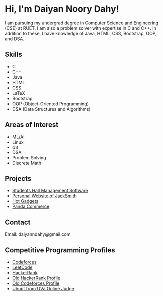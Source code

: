 <!DOCTYPE html>
<html lang="en">
<head>
    <meta charset="UTF-8">
    <meta name="viewport" content="width=device-width, initial-scale=1.0">
    
</head>
<body>

<h1>Hi, I'm Daiyan Noory Dahy!</h1>
<p>
    I am pursuing my undergrad degree in Computer Science and Engineering (CSE) at RUET.
    I am also a problem solver with expertise in C and C++. 
    In addition to these, I have knowledge of Java, HTML, CSS, Bootstrap, OOP, and DSA.
</p>

<h2>Skills</h2>
<ul>
    <li>C</li>
    <li>C++</li>
    <li>Java</li>
    <li>HTML</li>
    <li>CSS</li>
    <li>LaTeX</li>
    <li>Bootstrap</li>
    <li>OOP (Object-Oriented Programming)</li>
    <li>DSA (Data Structures and Algorithms)</li>
</ul>

<h2>Areas of Interest</h2>
<ul>
    <li>ML/AI</li>
    <li>Linux</li>
    <li>Git</li>
    <li>DSA</li>
    <li>Problem Solving</li>
    <li>Discrete Math</li>
</ul>

<h2>Projects</h2>
<ul>
    <li><a href="https://github.com/DaiyanNDahy/CSE2100" target="_blank">Students Hall Management Software</a></li> 
    <li><a href="https://github.com/DaiyanNDahy/personal-website" target="_blank">Personal Website of JackSmith</a></li>
    <li><a href="https://daiyanndahy.github.io/hot-gadgets/" target="_blank">Hot Gadgets</a></li>
    <li><a href="https://github.com/DaiyanNDahy/panda-commerce" target="_blank">Panda Commerce</a></li>
</ul>

<h2>Contact</h2>
<p>Email: daiyanndahy@gmail.com</p>

<h2>Competitive Programming Profiles</h2>
<ul>
    <li><a href="https://codeforces.com/profile/shadaBhai2.0" target="_blank">Codeforces</a></li>
    <li><a href="https://leetcode.com/u/daiyanndahy/" target="_blank">LeetCode</a></li>
    <li><a href="https://www.hackerrank.com/profile/daiyanndahy" target="_blank">HackerRank</a></li>
    <li><a href="https://www.hackerrank.com/profile/daiyannoorydahy" target="_blank">Old HackerRank Profile</a></li>
    <li><a href="https://codeforces.com/profile/shadaBhai" target="_blank">Old Codeforces Profile</a></li>
    <li><a href="https://uhunt.onlinejudge.org/id/893973" target="_blank">Uhunt from UVa Online Judge</a></li>
</ul>

</body>
</html>
